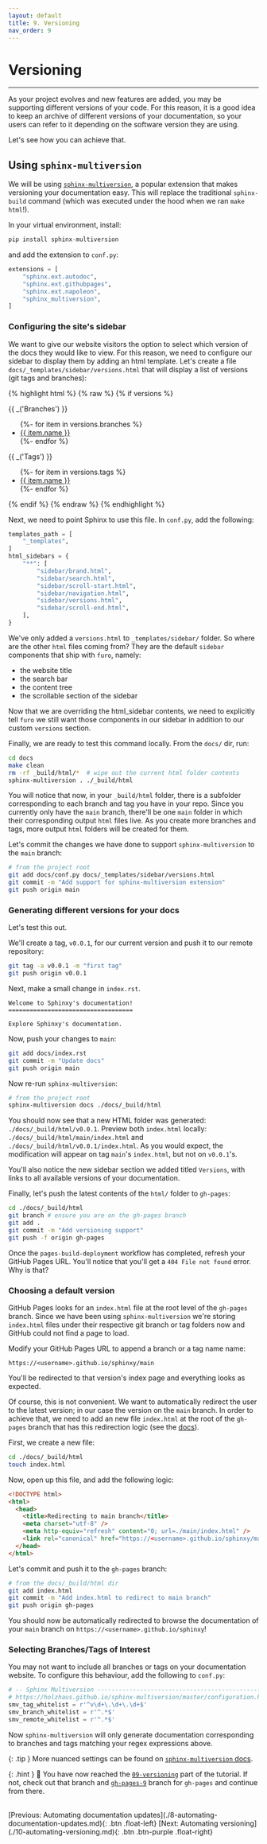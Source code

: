 ```yaml
---
layout: default
title: 9. Versioning
nav_order: 9
---
```


# Versioning

---

As your project evolves and new features are added, you may be supporting different versions of
your code. For this reason, it is a good idea to keep an archive of different versions of your
documentation, so your users can refer to it depending on the software version they are using.

Let's see how you can achieve that.

## Using `sphinx-multiversion`

We will be using [`sphinx-multiversion`](https://holzhaus.github.io/sphinx-multiversion/master/), a
popular extension that makes versioning your documentation easy. This will replace the traditional
`sphinx-build` command (which was executed under the hood when we ran `make html`!).

In your virtual environment, install:

```py
pip install sphinx-multiversion
```

and add the extension to `conf.py`:

```py
extensions = [
    "sphinx.ext.autodoc",
    "sphinx.ext.githubpages",
    "sphinx.ext.napoleon",
    "sphinx_multiversion",
]
```

### Configuring the site's sidebar

We want to give our website visitors the option to select which version of the docs they would like
to view. For this reason, we need to configure our sidebar to display them by adding an html
template. Let's create a file `docs/_templates/sidebar/versions.html` that will display a list of
versions (git tags and branches):

{% highlight html %}
{% raw %}
{% if versions %}
<div class="sidebar-tree">
  <p class="caption" role="heading"><span class="caption-text">{{ _('Branches') }}</span></p>
  <ul>
    {%- for item in versions.branches %}
    <li class="toctree-l1"><a class="reference" href="{{ item.url }}">{{ item.name }}</a></li>
    {%- endfor %}
  </ul>
  <p class="caption" role="heading"><span class="caption-text">{{ _('Tags') }}</span></p>
  <ul>
    {%- for item in versions.tags %}
    <li class="toctree-l1"><a class="reference" href="{{ item.url }}">{{ item.name }}</a></li>
    {%- endfor %}
  </ul>
</div>
{% endif %}
{% endraw %}
{% endhighlight %}

Next, we need to point Sphinx to use this file. In `conf.py`, add the following:

```py
templates_path = [
    "_templates",
]
html_sidebars = {
    "**": [
        "sidebar/brand.html",
        "sidebar/search.html",
        "sidebar/scroll-start.html",
        "sidebar/navigation.html",
        "sidebar/versions.html",
        "sidebar/scroll-end.html",
    ],
}
```

We've only added a `versions.html` to `_templates/sidebar/` folder. So where are the other `html`
files coming from? They are the default `sidebar` components that ship with `furo`, namely:

- the website title
- the search bar
- the content tree
- the scrollable section of the sidebar

Now that we are overriding the html_sidebar contents, we need to explicitly tell `furo` we still
want those components in our sidebar in addition to our custom `versions` section.

Finally, we are ready to test this command locally. From the `docs/` dir, run:

```sh
cd docs
make clean
rm -rf _build/html/*  # wipe out the current html folder contents
sphinx-multiversion . ./_build/html
```

You will notice that now, in your `_build/html` folder, there is a subfolder corresponding to each
branch and tag you have in your repo. Since you currently only have the `main` branch, there'll be
one `main` folder in which their corresponding output `html` files live. As you create more
branches and tags, more output `html` folders will be created for them.

Let's commit the changes we have done to support `sphinx-multiversion` to the `main` branch:

```sh
# from the project root
git add docs/conf.py docs/_templates/sidebar/versions.html
git commit -m "Add support for sphinx-multiversion extension"
git push origin main
```

### Generating different versions for your docs

Let's test this out.

We'll create a tag, `v0.0.1`, for our current version and push it to our remote repository:

```sh
git tag -a v0.0.1 -m "first tag"
git push origin v0.0.1
```

Next, make a small change in `index.rst`.

```
Welcome to Sphinxy's documentation!
===================================

Explore Sphinxy's documentation.
```

Now, push your changes to `main`:

```sh
git add docs/index.rst
git commit -m "Update docs"
git push origin main
```

Now re-run `sphinx-multiversion`:

```sh
# from the project root
sphinx-multiversion docs ./docs/_build/html
```

You should now see that a new HTML folder was generated: `./docs/_build/html/v0.0.1`. Preview both
`index.html` locally: `./docs/_build/html/main/index.html` and
`./docs/_build/html/v0.0.1/index.html`. As you would expect, the modification will appear on tag
`main`'s `index.html`, but not on `v0.0.1`'s.

You'll also notice the new sidebar section we added titled `Versions`, with links to all available
versions of your documentation.

Finally, let's push the latest contents of the `html/` folder to `gh-pages`:

```sh
cd ./docs/_build/html
git branch # ensure you are on the gh-pages branch
git add .
git commit -m "Add versioning support"
git push -f origin gh-pages
```

Once the `pages-build-deployment` workflow has completed, refresh your GitHub Pages URL. You'll
notice that you'll get a `404 File not found` error. Why is that?

### Choosing a default version

GitHub Pages looks for an `index.html` file at the root level of the `gh-pages` branch. Since we
have been using `sphinx-multiversion` we're storing `index.html` files under their respective git
branch or tag folders now and GitHub could not find a page to load.

Modify your GitHub Pages URL to append a branch or a tag name name:

`https://<username>.github.io/sphinxy/main`

You'll be redirected to that version's index page and everything looks as expected.

Of course, this is not convenient. We want to automatically redirect the user to the latest
version; in our case the version on the `main` branch. In order to achieve that, we need to add an
new file `index.html` at the root of the `gh-pages` branch that has this redirection logic (see the
[docs](https://holzhaus.github.io/sphinx-multiversion/master/github_pages.html?highlight=meta%20http%20equiv%20refresh#redirecting-from-the-document-root)).

First, we create a new file:

```sh
cd ./docs/_build/html
touch index.html
```

Now, open up this file, and add the following logic:

```html
<!DOCTYPE html>
<html>
  <head>
    <title>Redirecting to main branch</title>
    <meta charset="utf-8" />
    <meta http-equiv="refresh" content="0; url=./main/index.html" />
    <link rel="canonical" href="https://<username>.github.io/sphinxy/main/index.html" />
  </head>
</html>
```

Let's commit and push it to the `gh-pages` branch:

```sh
# from the docs/_build/html dir
git add index.html
git commit -m "Add index.html to redirect to main branch"
git push origin gh-pages
```

You should now be automatically redirected to browse the documentation of your `main` branch on
`https://<username>.github.io/sphinxy`!

### Selecting Branches/Tags of Interest

You may not want to include all branches or tags on your documentation website. To configure this
behaviour, add the following to `conf.py`:

```py
# -- Sphinx Multiversion --------------------------------------------------
# https://holzhaus.github.io/sphinx-multiversion/master/configuration.html#
smv_tag_whitelist = r'^v\d+\.\d+\.\d+$'
smv_branch_whitelist = r'^.*$'
smv_remote_whitelist = r'^.*$'
```

Now `sphinx-multiversion` will only generate documentation corresponding to branches and tags
matching your regex expressions above.

{: .tip }
More nuanced settings can be found on
[`sphinx-multiversion` docs](https://holzhaus.github.io/sphinx-multiversion/master/configuration.html#).

{: .hint }
🙌 You have now reached the
[`09-versioning`](https://github.com/aelsayed95/sphinxy/tree/09-versioning) part of the tutorial. If
not, check out that branch and
[`gh-pages-9`](https://github.com/aelsayed95/sphinxy/tree/gh-pages-9) branch for `gh-pages` and
continue from there.

<br />
[Previous: Automating documentation updates](./8-automating-documentation-updates.md){: .btn .float-left}
[Next: Automating versioning](./10-automating-versioning.md){: .btn .btn-purple .float-right}
<br />
